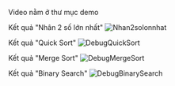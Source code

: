 Video nằm ở thư mục demo

Kết quả "Nhân 2 số lớn nhất"
![Nhan2solonnhat](https://github.com/hugo6428/2033210550_PhamTranMinhNhat_PTTKTT/assets/105966382/40010bd8-0661-460e-836a-0e5d025588ac)

Kết quả "Quick Sort"
![DebugQuickSort](https://github.com/hugo6428/2033210550_PhamTranMinhNhat_PTTKTT/assets/105966382/696f8bec-3a73-4174-8f65-9701e674a9e2)

Kết quả "Merge Sort"
![DebugMergeSort](https://github.com/hugo6428/2033210550_PhamTranMinhNhat_PTTKTT/assets/105966382/09f73c41-d0e4-416c-8bfc-33eb34ba253c)

Kết quả "Binary Search"
![DebugBinarySearch](https://github.com/hugo6428/2033210550_PhamTranMinhNhat_PTTKTT/assets/105966382/33f6c9ad-b038-46f0-b45b-59408e26f4ff)
